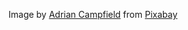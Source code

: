 Image by <a href="https://pixabay.com/users/adriansart-17279720/?utm_source=link-attribution&amp;utm_medium=referral&amp;utm_campaign=image&amp;utm_content=5366034">Adrian Campfield</a> from <a href="https://pixabay.com//?utm_source=link-attribution&amp;utm_medium=referral&amp;utm_campaign=image&amp;utm_content=5366034">Pixabay</a>